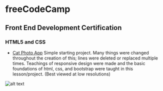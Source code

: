 # freeCodeCamp
## Front End Development Certification
### HTML5 and CSS

* [Cat Photo App](#)
Simple starting project. Many things were changed throughout the creation of this; lines were deleted or replaced multiple times. Teachings of responsive design were made and the basic foundations of html, css, and bootstrap were taught in this lesson/project. (Best viewed at low resolutions)

![alt text]()